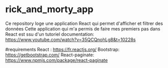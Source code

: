 ﻿# rick_and_morty_app
 Ce repository loge une application React qui permet d'afficher et filtrer des données
 Cette application qui m'a permis de faire mes premiers pas dans React est ssu d'un tutoriel 
 documentation: https://www.youtube.com/watch?v=35QCQnohLg8&t=10228s
 
 #requirements
React : https://fr.reactjs.org/
Bootstrap: https://getbootstrap.com/
React-paginate: https://www.npmjs.com/package/react-paginate

